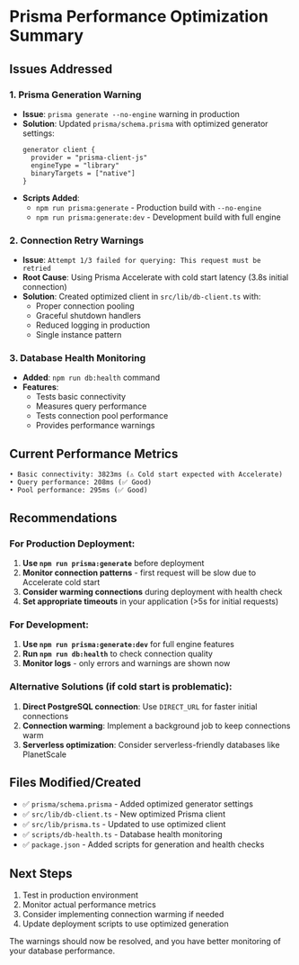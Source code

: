 # Prisma Performance Optimization Summary

## Issues Addressed

### 1. Prisma Generation Warning
- **Issue**: `prisma generate --no-engine` warning in production
- **Solution**: Updated `prisma/schema.prisma` with optimized generator settings:
  ```prisma
  generator client {
    provider = "prisma-client-js"
    engineType = "library"
    binaryTargets = ["native"]
  }
  ```
- **Scripts Added**:
  - `npm run prisma:generate` - Production build with `--no-engine`
  - `npm run prisma:generate:dev` - Development build with full engine

### 2. Connection Retry Warnings
- **Issue**: `Attempt 1/3 failed for querying: This request must be retried`
- **Root Cause**: Using Prisma Accelerate with cold start latency (3.8s initial connection)
- **Solution**: Created optimized client in `src/lib/db-client.ts` with:
  - Proper connection pooling
  - Graceful shutdown handlers
  - Reduced logging in production
  - Single instance pattern

### 3. Database Health Monitoring
- **Added**: `npm run db:health` command
- **Features**:
  - Tests basic connectivity
  - Measures query performance
  - Tests connection pool performance
  - Provides performance warnings

## Current Performance Metrics

```
• Basic connectivity: 3823ms (⚠️ Cold start expected with Accelerate)
• Query performance: 208ms (✅ Good)
• Pool performance: 295ms (✅ Good)
```

## Recommendations

### For Production Deployment:
1. **Use `npm run prisma:generate`** before deployment
2. **Monitor connection patterns** - first request will be slow due to Accelerate cold start
3. **Consider warming connections** during deployment with health check
4. **Set appropriate timeouts** in your application (>5s for initial requests)

### For Development:
1. **Use `npm run prisma:generate:dev`** for full engine features
2. **Run `npm run db:health`** to check connection quality
3. **Monitor logs** - only errors and warnings are shown now

### Alternative Solutions (if cold start is problematic):
1. **Direct PostgreSQL connection**: Use `DIRECT_URL` for faster initial connections
2. **Connection warming**: Implement a background job to keep connections warm
3. **Serverless optimization**: Consider serverless-friendly databases like PlanetScale

## Files Modified/Created

- ✅ `prisma/schema.prisma` - Added optimized generator settings
- ✅ `src/lib/db-client.ts` - New optimized Prisma client
- ✅ `src/lib/prisma.ts` - Updated to use optimized client
- ✅ `scripts/db-health.ts` - Database health monitoring
- ✅ `package.json` - Added scripts for generation and health checks

## Next Steps

1. Test in production environment
2. Monitor actual performance metrics
3. Consider implementing connection warming if needed
4. Update deployment scripts to use optimized generation

The warnings should now be resolved, and you have better monitoring of your database performance.
